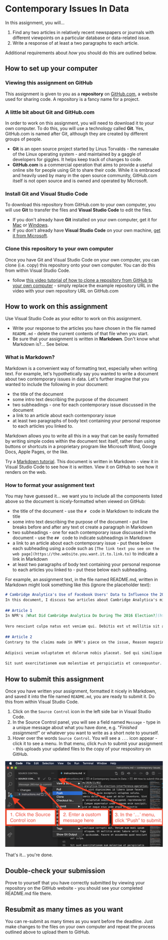 # Contemporary Issues In Data

In this assignment, you will...
1. Find any two articles in relatively recent newspapers or journals with different viewpoints on a particular database or data-related issue.
1. Write a response of at least a two paragraphs to each article.

Additional requirements about *how* you should do this are outlined below.

## How to set up your computer 
### Viewing this assignment on GitHub
This assignment is given to you as a **repository** on [GitHub.com](htts://github.com), a website used for sharing code.  A repository is a fancy name for a project.

### A little bit about Git and GitHub.com
In order to work on this assignment, you will need to download it to your own computer.  To do this, you will use a technology called **Git**.  Yes, GitHub.com is named after Git, although they are created by different groups of people. 
- **Git** is an open source project started by Linus Torvalds - the namesake of the Linux operating system - and maintained by a gaggle of developers for giggles.  It helps keep track of changes to code.
- **GitHub.com** is a commercial operation that aims to provide a useful online site for people using Git to share their code.  While it is embraced and heavily used by many in the open source community, GitHub.com itself is not open source and is owned and operated by Microsoft.
### Install Git and Visual Studio Code
To download this repository from GitHub.com to your own computer, you will use **Git** to transfer the files and **Visual Studio Code** to edit the files.
- If you don't already have **Git** installed on your own computer, get it for [Mac](https://git-scm.com/downloads) or [Windows](https://gitforwindows.org/).
- If you don't already have **Visual Studio Code** on your own machine, [get it from Microsoft](https://code.visualstudio.com/).

### Clone this repository to your own computer
Once you have Git and Visual Studio Code on your own computer, you can clone (i.e. copy) this repository onto your own computer.  You can do this from within Visual Studio Code.
- follow [this video tutorial of how to clone a repository from GitHub to your own computer](https://www.youtube.com/watch?v=axcny0o1NYo) - simply replace the example repository URL in the video with your own repository URL on GitHub.com

## How to work on this assignment
Use Visual Studio Code as your editor to work on this assignment.
- Write your response to the articles you have chosen in the file named `README.md` - delete the current contents of that file when you start.
- Be sure that your assignment is written in **Markdown**.  Don't know what Markdown is?... See below.

### What is Markdown?
Markdown is a convenient way of formatting text, especially when writing text.  For example, let's hypothetically say you wanted to write a document about two contemporary issues in data.  Let's further imagine that you wanted to include the following in your document:
- the title of the document
- some intro text describing the purpose of the document
- two subheadings - one for each contemporary issue discussed in the document
- a link to an article about each contemporary issue
- at least two paragraphs of body text containing your personal response to each articles you linked to.

Markdown allows you to write all this in a way that can be easily formatted by writing simple codes within the document text itself, rather than using buttons or shortcuts in a proprietary program like Microsoft Word, Google Docs, Apple Pages, or the like.

Try a [Markdown tutorial](https://www.markdowntutorial.com/).  This document is written in Markdown - view it in Visual Studio Code to see how it is written.  View it on GitHub to see how it renders on the web.

### How to format your assignment text
You may have guessed it... we want you to include all the components listed above so the document is nicely-formatted when viewed on GitHub:
- the title of the document - use the `# ` code in Markdown to indicate the title
- some intro text describing the purpose of the document - put line breaks before and after any text ot create a paragraph in Markdown
- two subheadings - one for each contemporary issue discussed in the document - use the `## ` code to indicate subheadings in Markdown
- a link to an article about each contemporary issue - put these below each subheading using a code such as `[The link text you see on the web page](https://the.website.you.want.it.to.link.to)` to indicate a link in Markdown
- at least two paragraphs of body text containing your personal response to each articles you linked to - put these below each subheading.

For example, an assignment text, in the file named README.md, written in Markdown might look something like this (ignore the placeholder text):
```markdown
# Cambridge Analytica's Use of Facebook Users' Data to Influence the 2016 Presidential Election
In this document, I discuss two articles about Cambridge Analytica's mining of Facebook data and the claims made by some that it altered the course of the 2016 US Presidential Election.  I present and discuss two opposing views on this important matter.

## Article 1
In NPR's [What Did Cambridge Analytica Do During The 2016 Election?](https://www.npr.org/2018/03/20/595338116/what-did-cambridge-analytica-do-during-the-2016-election), est et vitae rem excepturi voluptatem reprehenderit. At deserunt necessitatibus natus minus dignissimos qui adipisci. Sapiente incidunt vero deserunt sunt nam. Reiciendis laborum. Ea ab omnis porro nihil. Corrupti similique dignissimos dignissimos soluta dolor. Facere vel repudiandae qui non velit.

Vero nesciunt culpa natus est veniam qui. Debitis est ut mollitia sit assumenda vel atque voluptas. Officiis fugit veniam enim. A quisquam omnis commodi nemo officiis aspernatur recusandae. Rerum aut placeat nesciunt placeat deleniti. Fugiat cumque dolores sequi et iste deleniti perferendis. Vitae et maxime aperiam est molestias id. Eligendi et sint quibusdam et excepturi. Totam facilis eius est.

## Article 2
Contrary to the claims made in NPR's piece on the issue, Reason magazine's [Cambridge Analytica, the Election Interference Operation That Wasn't](https://reason.com/2020/11/03/cambridge-analytica-the-election-interference-operation-that-wasnt/) sint dignissimos id libero ipsum facere sit ducimus. Fugit quia excepturi voluptas soluta. Nobis ut omnis dolor quod quae ad dolor inventore. Sint tenetur ab voluptatum sequi. Ad eligendi reprehenderit ut optio. Cumque aspernatur unde numquam enim suscipit. Quod aliquid et eaque eius unde atque distinctio consequatur. Laudantium consequatur voluptatibus quidem velit sint quaerat. Rem magni vel ut soluta voluptatum commodi iusto aliquid.

Adipisci veniam voluptatem et dolorum nobis placeat. Sed qui similique corrupti aut. Veniam eum modi ipsam non dolor aliquam. Ut mollitia animi labore velit fuga soluta est quibusdam. Facere et assumenda quod nesciunt est culpa.

Sit sunt exercitationem eum molestiae et perspiciatis et consequuntur. Aut aut maxime expedita in enim. Voluptatem quos sunt qui. Sed cupiditate et sit vero eum aspernatur ipsa porro.
```

## How to submit this assignment
Once you have written your assignment, formatted it nicely in Markdown, and saved it into the file named `README.md`, you are ready to submit it.  Do this from within Visual Studio Code.
1. Click on the `Source Control` icon in the left side bar in Visual Studio Code.
1. In the Source Control panel, you will see a field named `Message` - type in a unique message about what you have done, e.g. "*Finished assignment!*" or whatever you want to write as a short note to yourself.
1. Hover over the words `Source Control`. You will see a `...` icon appear - click it to see a menu.  In that menu, click `Push` to submit your assignment - this uploads your updated files to the copy of your respository on GitHub.

![Push changes to GitHub](./images/how_to_push_changes_to_github_from_vscode.png)

That's it... you're done.

## Double-check your submission
Prove to yourself that you have correctly submitted by viewing your repository on the GitHub website - you should see your completed README.md file there.

## Resubmit as many times as you want
You can re-submit as many times as you want before the deadline.  Just make changes to the files on your own computer and repeat the process outlined above to upload them to GitHub.
